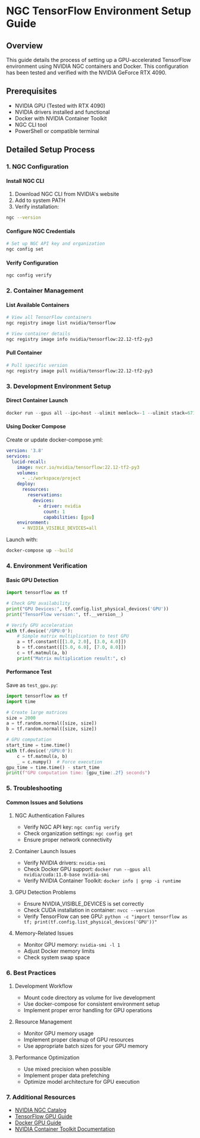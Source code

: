 # NGC TensorFlow Environment Setup Guide

## Overview

This guide details the process of setting up a GPU-accelerated TensorFlow environment using NVIDIA NGC containers and Docker. This configuration has been tested and verified with the NVIDIA GeForce RTX 4090.

## Prerequisites

- NVIDIA GPU (Tested with RTX 4090)
- NVIDIA drivers installed and functional
- Docker with NVIDIA Container Toolkit
- NGC CLI tool
- PowerShell or compatible terminal

## Detailed Setup Process

### 1. NGC Configuration

#### Install NGC CLI

1. Download NGC CLI from NVIDIA's website
2. Add to system PATH
3. Verify installation:

```bash
ngc --version
```

#### Configure NGC Credentials

```bash
# Set up NGC API key and organization
ngc config set
```

#### Verify Configuration

```bash
ngc config verify
```

### 2. Container Management

#### List Available Containers

```bash
# View all TensorFlow containers
ngc registry image list nvidia/tensorflow

# View container details
ngc registry image info nvidia/tensorflow:22.12-tf2-py3
```

#### Pull Container

```bash
# Pull specific version
ngc registry image pull nvidia/tensorflow:22.12-tf2-py3
```

### 3. Development Environment Setup

#### Direct Container Launch

```powershell
docker run --gpus all --ipc=host --ulimit memlock=-1 --ulimit stack=67108864 -v ${PWD}:/workspace/project -it nvcr.io/nvidia/tensorflow:22.12-tf2-py3
```

#### Using Docker Compose

Create or update docker-compose.yml:

```yaml
version: '3.8'
services:
  lucid-recall:
    image: nvcr.io/nvidia/tensorflow:22.12-tf2-py3
    volumes:
      - .:/workspace/project
    deploy:
      resources:
        reservations:
          devices:
            - driver: nvidia
              count: 1
              capabilities: [gpu]
    environment:
      - NVIDIA_VISIBLE_DEVICES=all
```

Launch with:

```bash
docker-compose up --build
```

### 4. Environment Verification

#### Basic GPU Detection

```python
import tensorflow as tf

# Check GPU availability
print("GPU Devices:", tf.config.list_physical_devices('GPU'))
print("TensorFlow version:", tf.__version__)

# Verify GPU acceleration
with tf.device('/GPU:0'):
    # Simple matrix multiplication to test GPU
    a = tf.constant([[1.0, 2.0], [3.0, 4.0]])
    b = tf.constant([[5.0, 6.0], [7.0, 8.0]])
    c = tf.matmul(a, b)
    print("Matrix multiplication result:", c)
```

#### Performance Test

Save as `test_gpu.py`:

```python
import tensorflow as tf
import time

# Create large matrices
size = 2000
a = tf.random.normal([size, size])
b = tf.random.normal([size, size])

# GPU computation
start_time = time.time()
with tf.device('/GPU:0'):
    c = tf.matmul(a, b)
    _ = c.numpy()  # Force execution
gpu_time = time.time() - start_time
print(f"GPU computation time: {gpu_time:.2f} seconds")
```

### 5. Troubleshooting

#### Common Issues and Solutions

1. NGC Authentication Failures
   - Verify NGC API key: `ngc config verify`
   - Check organization settings: `ngc config get`
   - Ensure proper network connectivity

2. Container Launch Issues
   - Verify NVIDIA drivers: `nvidia-smi`
   - Check Docker GPU support: `docker run --gpus all nvidia/cuda:11.0-base nvidia-smi`
   - Verify NVIDIA Container Toolkit: `docker info | grep -i runtime`

3. GPU Detection Problems
   - Ensure NVIDIA_VISIBLE_DEVICES is set correctly
   - Check CUDA installation in container: `nvcc --version`
   - Verify TensorFlow can see GPU: `python -c "import tensorflow as tf; print(tf.config.list_physical_devices('GPU'))"`

4. Memory-Related Issues
   - Monitor GPU memory: `nvidia-smi -l 1`
   - Adjust Docker memory limits
   - Check system swap space

### 6. Best Practices

1. Development Workflow
   - Mount code directory as volume for live development
   - Use docker-compose for consistent environment setup
   - Implement proper error handling for GPU operations

2. Resource Management
   - Monitor GPU memory usage
   - Implement proper cleanup of GPU resources
   - Use appropriate batch sizes for your GPU memory

3. Performance Optimization
   - Use mixed precision when possible
   - Implement proper data prefetching
   - Optimize model architecture for GPU execution

### 7. Additional Resources

- [NVIDIA NGC Catalog](https://catalog.ngc.nvidia.com/)
- [TensorFlow GPU Guide](https://www.tensorflow.org/guide/gpu)
- [Docker GPU Guide](https://docs.docker.com/config/containers/resource_constraints/#gpu)
- [NVIDIA Container Toolkit Documentation](https://docs.nvidia.com/datacenter/cloud-native/container-toolkit/overview.html)
